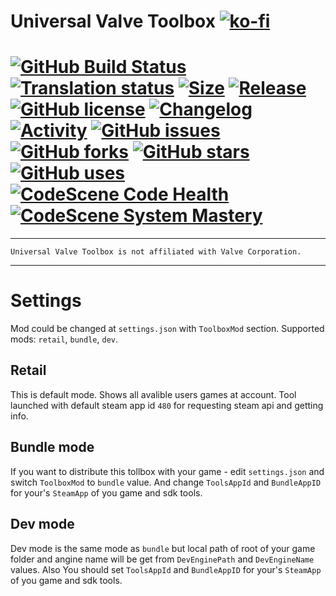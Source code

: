 # Universal Valve Toolbox  [![ko-fi](https://www.ko-fi.com/img/githubbutton_sm.svg)](https://ko-fi.com/B0B81CUI4)

# [![GitHub Build Status](https://img.shields.io/github/workflow/status/EpicMorg/UniversalValveToolbox/Universal%20Valve%20Toolbox%20-%20master?style=flat-square)](https://github.com/EpicMorg/UniversalValveToolbox/actions) [![Translation status](https://translate.epicm.org/widgets/universalvalvetoolbox/-/svg-badge.svg)](https://translate.epicm.org/engage/universalvalvetoolbox/?utm_source=widget) [![Size](https://img.shields.io/github/repo-size/EpicMorg/UniversalValveToolbox?label=size&style=flat-square)](https://github.com/EpicMorg/UniversalValveToolbox/archive/master.zip) [![Release](https://img.shields.io/github/v/release/EpicMorg/UniversalValveToolbox?style=flat-square)](https://github.com/EpicMorg/UniversalValveToolbox/releases) [![GitHub license](https://img.shields.io/github/license/EpicMorg/UniversalValveToolbox.svg?style=popout-square)](LICENSE.md) [![Changelog](https://img.shields.io/badge/Changelog-yellow.svg?style=popout-square)](CHANGELOG.md) [![Activity](https://img.shields.io/github/commit-activity/w/EpicMorg/UniversalValveToolbox?&style=flat-square)](https://github.com/EpicMorg/UniversalValveToolbox/commits) [![GitHub issues](https://img.shields.io/github/issues/EpicMorg/UniversalValveToolbox.svg?style=popout-square)](https://github.com/EpicMorg/UniversalValveToolbox/issues) [![GitHub forks](https://img.shields.io/github/forks/EpicMorg/UniversalValveToolbox.svg?style=popout-square)](https://github.com/EpicMorg/UniversalValveToolbox/network) [![GitHub stars](https://img.shields.io/github/stars/EpicMorg/UniversalValveToolbox.svg?style=popout-square)](https://github.com/EpicMorg/UniversalValveToolbox/stargazers) [![GitHub uses](https://img.shields.io/sourcegraph/rrc/github.com/EpicMorg/UniversalValveToolbox?style=flat-square)](https://github.com/EpicMorg/UniversalValveToolbox/pulse) [![CodeScene Code Health](https://codescene.io/projects/6852/status-badges/code-health)](https://codescene.io/projects/6852) [![CodeScene System Mastery](https://codescene.io/projects/6852/status-badges/system-mastery)](https://codescene.io/projects/6852)

---------------------------

`Universal Valve Toolbox is not affiliated with Valve Corporation.`

---------------------------

# Settings
Mod could be changed at `settings.json` with `ToolboxMod` section. Supported mods: `retail`, `bundle`, `dev`.
## Retail
This is default mode. Shows all avalible users games at account. Tool launched with default steam app id `480` for requesting steam api and getting info.

## Bundle mode
If you want to distribute this tollbox with your game - edit  `settings.json` and switch `ToolboxMod` to `bundle` value. And change `ToolsAppId` and `BundleAppID` for your's `SteamApp` of you game and sdk tools.
## Dev mode
Dev mode is the same mode as `bundle` but local path of root of your game folder and angine name will be get from  `DevEnginePath` and `DevEngineName` values. Also You should set `ToolsAppId` and `BundleAppID` for your's `SteamApp` of you game and sdk tools.
 